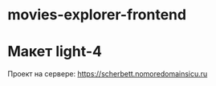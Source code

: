 # movies-explorer-frontend
# Макет light-4

Проект на сервере: https://scherbett.nomoredomainsicu.ru
